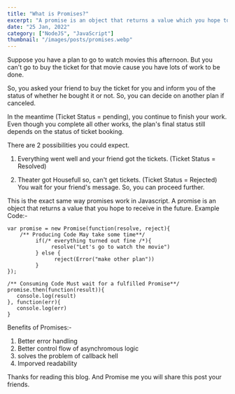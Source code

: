```yaml
---
title: "What is Promises?"
excerpt: "A promise is an object that returns a value which you hope to receive in the future"
date: "25 Jan, 2022"
category: ["NodeJS", "JavaScript"]
thumbnail: "/images/posts/promises.webp"
---
```

Suppose you have a plan to go to watch movies this afternoon. But you can't go to buy the ticket for that movie cause you have lots of work to be done.

So, you asked your friend to buy the ticket for you and inform you of the status of whether he bought it or not. So, you can decide on another plan if canceled.

In the meantime (Ticket Status = pending), you continue to finish your work. Even though you complete all other works, the plan's final status still depends on the status of ticket booking.

There are 2 possibilities you could expect.

1. Everything went well and your friend got the tickets. (Ticket Status = Resolved)

2. Theater got Housefull so, can't get tickets. (Ticket Status = Rejected)
   You wait for your friend's message. So, you can proceed further.

This is the exact same way promises work in Javascript.
A promise is an object that returns a value that you hope to receive in the future.
Example Code:-

```
var promise = new Promise(function(resolve, reject){
    /** Producing Code May take some time**/
         if(/* everything turned out fine /*){
              resolve("Let's go to watch the movie")
         } else {
               reject(Error("make other plan"))
         }
});

/** Consuming Code Must wait for a fulfilled Promise**/
promise.then(function(result)){
   console.log(result)
}, function(err){
   console.log(err)
}

```

Benefits of Promises:-

1. Better error handling
2. Better control flow of asynchromous logic
3. solves the problem of callback hell
4. Imporved readability

Thanks for reading this blog. And Promise me you will share this post your friends. 